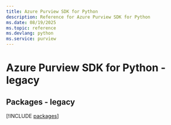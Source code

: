 ```yaml
---
title: Azure Purview SDK for Python
description: Reference for Azure Purview SDK for Python
ms.date: 08/19/2025
ms.topic: reference
ms.devlang: python
ms.service: purview
---
```

# Azure Purview SDK for Python - legacy
## Packages - legacy
[!INCLUDE [packages](purview-index.md)]